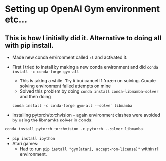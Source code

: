 # Setting up OpenAI Gym environment etc…

## This is how I initially did it. Alternative to doing all with pip install.

*  Made new conda environment called `rl` and activated it.

*	First I tried to install by making a new conda environment and did `conda install -c conda-forge gym-all`
    *	This is taking a while. Try it but cancel if frozen on solving. Couple solving environment failed attempts on mine.
    *	Solved this problem by doing `conda install conda-libmamba-solver` and then doing 
    
    `conda install -c conda-forge gym-all --solver libmamba`
*	Installing pytorch/torchvision – again environment clashes were avoided by using the libmamba solver in conda: 

`conda install pytorch torchvision -c pytorch --solver libmamba`
*	`pip install ipython`
*	Atari games:
    *	Had to run `pip install "gym[atari, accept-rom-license]"` within rl environment.
